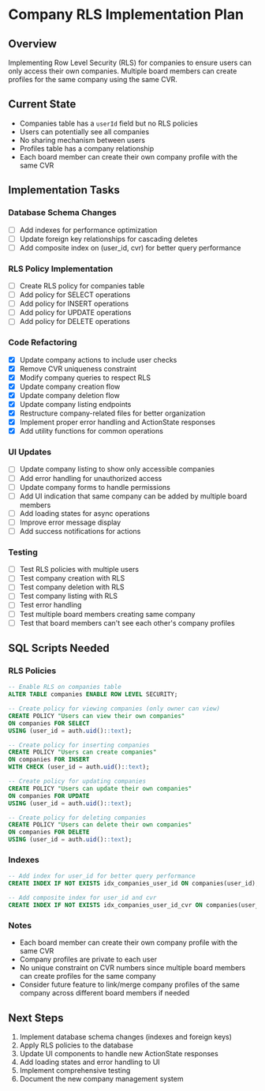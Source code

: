 # Company RLS Implementation Plan

## Overview

Implementing Row Level Security (RLS) for companies to ensure users can only access their own companies. Multiple board members can create profiles for the same company using the same CVR.

## Current State

- Companies table has a `userId` field but no RLS policies
- Users can potentially see all companies
- No sharing mechanism between users
- Profiles table has a company relationship
- Each board member can create their own company profile with the same CVR

## Implementation Tasks

### Database Schema Changes

- [ ] Add indexes for performance optimization
- [ ] Update foreign key relationships for cascading deletes
- [ ] Add composite index on (user_id, cvr) for better query performance

### RLS Policy Implementation

- [ ] Create RLS policy for companies table
- [ ] Add policy for SELECT operations
- [ ] Add policy for INSERT operations
- [ ] Add policy for UPDATE operations
- [ ] Add policy for DELETE operations

### Code Refactoring

- [x] Update company actions to include user checks
- [x] Remove CVR uniqueness constraint
- [x] Modify company queries to respect RLS
- [x] Update company creation flow
- [x] Update company deletion flow
- [x] Update company listing endpoints
- [x] Restructure company-related files for better organization
- [x] Implement proper error handling and ActionState responses
- [x] Add utility functions for common operations

### UI Updates

- [ ] Update company listing to show only accessible companies
- [ ] Add error handling for unauthorized access
- [ ] Update company forms to handle permissions
- [ ] Add UI indication that same company can be added by multiple board members
- [ ] Add loading states for async operations
- [ ] Improve error message display
- [ ] Add success notifications for actions

### Testing

- [ ] Test RLS policies with multiple users
- [ ] Test company creation with RLS
- [ ] Test company deletion with RLS
- [ ] Test company listing with RLS
- [ ] Test error handling
- [ ] Test multiple board members creating same company
- [ ] Test that board members can't see each other's company profiles

## SQL Scripts Needed

### RLS Policies

```sql
-- Enable RLS on companies table
ALTER TABLE companies ENABLE ROW LEVEL SECURITY;

-- Create policy for viewing companies (only owner can view)
CREATE POLICY "Users can view their own companies"
ON companies FOR SELECT
USING (user_id = auth.uid()::text);

-- Create policy for inserting companies
CREATE POLICY "Users can create companies"
ON companies FOR INSERT
WITH CHECK (user_id = auth.uid()::text);

-- Create policy for updating companies
CREATE POLICY "Users can update their own companies"
ON companies FOR UPDATE
USING (user_id = auth.uid()::text);

-- Create policy for deleting companies
CREATE POLICY "Users can delete their own companies"
ON companies FOR DELETE
USING (user_id = auth.uid()::text);
```

### Indexes

```sql
-- Add index for user_id for better query performance
CREATE INDEX IF NOT EXISTS idx_companies_user_id ON companies(user_id);

-- Add composite index for user_id and cvr
CREATE INDEX IF NOT EXISTS idx_companies_user_id_cvr ON companies(user_id, cvr);
```

### Notes

- Each board member can create their own company profile with the same CVR
- Company profiles are private to each user
- No unique constraint on CVR numbers since multiple board members can create profiles for the same company
- Consider future feature to link/merge company profiles of the same company across different board members if needed

## Next Steps

1. Implement database schema changes (indexes and foreign keys)
2. Apply RLS policies to the database
3. Update UI components to handle new ActionState responses
4. Add loading states and error handling to UI
5. Implement comprehensive testing
6. Document the new company management system
